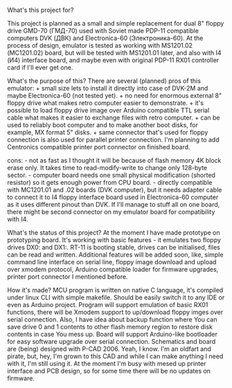 What's this project for?

This project is planned as a small and simple replacement for dual 8" floppy drive GMD-70 (ГМД-70) used with Soviet made PDP-11 compatible computers DVK (ДВК) and Electronica-60 (Электроника-60). At the process of design, emulator is tested as working with MS1201.02 (МС1201.02) board, but will be tested with MS1201.01 later, and also with I4 (И4) interface board, and maybe even with original PDP-11 RX01 controller card if I'll ever get one.

What's the purpose of this? There are several (planned) pros of this emulator:
    + small size lets to install it directly into case of DVK-2M and maybe Electronica-60 (not tested yet).
    + no need for enormous external 8" floppy drive what makes retro computer easier to demonstrate.
    + it's possible to load floppy drive image over Arduino compatible TTL serial cable what makes it easier to exchange files with retro computer.
    + can be used to reliably boot computer and to make another boot disks, for example, MX format 5" disks.
    + same connector that's used for floppy connection is also used for parallel printer connection. I'm planning to add Centronics compatible printer port connector on finished board.

cons:
    - not as fast as I thought it will be because of flash memory 4K block erase only. It takes time to read-modify-write to change only 128-byte sector.
    - computer board needs one small physical modification (shorted resistor) so it gets enough power from CPU board.
    - directly compatible with MC1201.01 and .02 boards (DVK computer), but it needs adapter cable to connect it to I4 floppy interface board used in Electronica-60 computer as it uses different pinout than DVK. If I'll manage to stuff all on one board, there might be second connector on my emulator board for compatibility with I4.

What's the status of this project? At the moment I have made prototype on prototyping board. It's working with basic features - it emulates two floppy drives DX0: and DX1:. RT-11 is booting stable, drives can be initialised, files can be read and written. Additional features will be added soon, like, simple command line interface on serial line, floppy image download and upload over xmodem protocol, Arduino compatible loader for firmware upgrades, printer port connector I mentioned before.

How it's made? MCU program is written on native C language, it's compiled under linux CLI with simple makefile. Should be easily switch it to any IDE or even as Arduino project. Program will support emulation of basic RX01 functions, there will be Xmodem support to up/download floppy imges over serial connection. Also, I have idea about backup function where You can save drive 0 and 1 contents to other flash memory region to restore disk contents in case You mess up. Board will support Arduino-like bootloader for easy software upgrade over serial connection. Schematics and board are (being) designed with P-CAD 2006. Yeah, I know. I'm an oldfart and pirate, but, hey, I'm grown to this CAD and while I can make anything I need with it, I'm still using it. At the moment I'm busy with mesed up printer interface and PCB design, so for some time there will be no updates on firmware.
